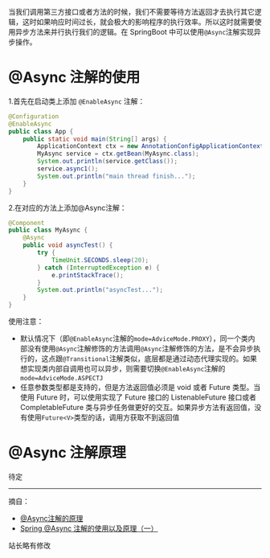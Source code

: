 当我们调用第三方接口或者方法的时候，我们不需要等待方法返回才去执行其它逻辑，这时如果响应时间过长，就会极大的影响程序的执行效率。所以这时就需要使用异步方法来并行执行我们的逻辑。在 SpringBoot 中可以使用`@Async`注解实现异步操作。

# @Async 注解的使用

1.首先在启动类上添加 `@EnableAsync` 注解：

```java
@Configuration
@EnableAsync
public class App {
    public static void main(String[] args) {
        ApplicationContext ctx = new AnnotationConfigApplicationContext(App.class);
        MyAsync service = ctx.getBean(MyAsync.class);
        System.out.println(service.getClass());
        service.async1();
        System.out.println("main thread finish...");
    }
}
```

2.在对应的方法上添加@Async注解：

```java
@Component
public class MyAsync {
    @Async
    public void asyncTest() {
        try {
            TimeUnit.SECONDS.sleep(20);
        } catch (InterruptedException e) {
            e.printStackTrace();
        }
        System.out.println("asyncTest...");
    }
}
```

使用注意：
+ 默认情况下（即`@EnableAsync`注解的`mode=AdviceMode.PROXY`），同一个类内部没有使用`@Async`注解修饰的方法调用`@Async`注解修饰的方法，是不会异步执行的，这点跟`@Transitional`注解类似，底层都是通过动态代理实现的。如果想实现类内部自调用也可以异步，则需要切换`@EnableAsync`注解的`mode=AdviceMode.ASPECTJ`
+ 任意参数类型都是支持的，但是方法返回值必须是 void 或者 Future 类型。当使用 Future 时，可以使用实现了 Future 接口的 ListenableFuture 接口或者 CompletableFuture 类与异步任务做更好的交互。如果异步方法有返回值，没有使用`Future<V>`类型的话，调用方获取不到返回值

# @Async 注解原理

待定

------
摘自：
+ [@Async注解的原理](https://topjavaer.cn/framework/spring.html#async%E6%B3%A8%E8%A7%A3%E7%9A%84%E5%8E%9F%E7%90%86)
+ [Spring @Async 注解的使用以及原理（一）](https://blog.csdn.net/qq_22076345/article/details/82194482)

站长略有修改